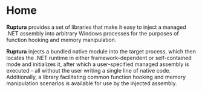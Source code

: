 # Home

**Ruptura** provides a set of libraries that make it easy to inject a managed
.NET assembly into arbitrary Windows processes for the purposes of function
hooking and memory manipulation.

**Ruptura** injects a bundled native module into the target process, which then
locates the .NET runtime in either framework-dependent or self-contained mode
and initializes it, after which a user-specified managed assembly is executed -
all without the user writing a single line of native code. Additionally, a
library facilitating common function hooking and memory manipulation scenarios
is available for use by the injected assembly.
